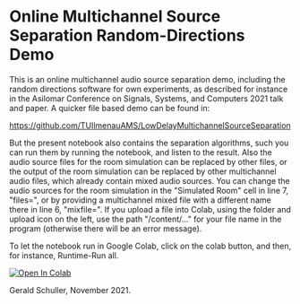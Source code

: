 # Online Multichannel Source Separation Random-Directions Demo
This is an online multichannel audio source separation demo, including the random directions software for own experiments, as described for instance in the Asilomar Conference on Signals, Systems, and Computers 2021 talk and paper. A quicker file based demo can be found in:

https://github.com/TUIlmenauAMS/LowDelayMultichannelSourceSeparation

But the present notebook also contains the separation algorithms, such you can run them by running the notebook, and listen to the result. Also the audio source files for the room simulation can be replaced by other files, or the output of the room simulation can be replaced by other multichannel audio files, which already contain mixed audio sources. You can change the audio sources for the room simulation in the "Simulated Room" cell in line 7, "files=", or by providing a multichannel mixed file with a different name there in line 6, "mixfile=". If you upload a file into Colab, using the folder and upload icon on the left, use the path "/content/..." for your file name in the program (otherwise there will be an error message).

To let the notebook run in Google Colab, click on the colab button, and then, for instance, Runtime-Run all.

[![Open In Colab](https://colab.research.google.com/assets/colab-badge.svg)](https://colab.research.google.com/github/TUIlmenauAMS/LowDelayMultichannelSourceSeparation_Random-Directions_Demo/blob/main/online_multichannel_source_separation_random_directions_demo.ipynb)

Gerald Schuller, November 2021.
